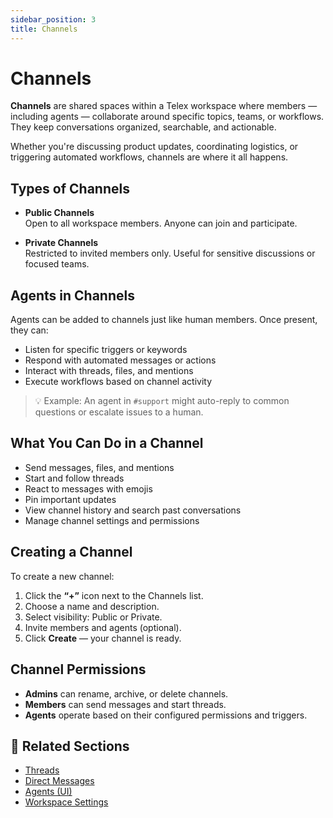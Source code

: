 ```yaml
---
sidebar_position: 3
title: Channels
---
```


# Channels

**Channels** are shared spaces within a Telex workspace where members — including agents — collaborate around specific topics, teams, or workflows. They keep conversations organized, searchable, and actionable.

Whether you're discussing product updates, coordinating logistics, or triggering automated workflows, channels are where it all happens.


## Types of Channels

- **Public Channels**  
  Open to all workspace members. Anyone can join and participate.

- **Private Channels**  
  Restricted to invited members only. Useful for sensitive discussions or focused teams.


##  Agents in Channels

Agents can be added to channels just like human members. Once present, they can:

- Listen for specific triggers or keywords
- Respond with automated messages or actions
- Interact with threads, files, and mentions
- Execute workflows based on channel activity

> 💡 Example: An agent in `#support` might auto-reply to common questions or escalate issues to a human.


## What You Can Do in a Channel

- Send messages, files, and mentions
- Start and follow threads
- React to messages with emojis
- Pin important updates
- View channel history and search past conversations
- Manage channel settings and permissions


## Creating a Channel

To create a new channel:

1. Click the **“+”** icon next to the Channels list.
2. Choose a name and description.
3. Select visibility: Public or Private.
4. Invite members and agents (optional).
5. Click **Create** — your channel is ready.


## Channel Permissions

- **Admins** can rename, archive, or delete channels.
- **Members** can send messages and start threads.
- **Agents** operate based on their configured permissions and triggers.


## 🔗 Related Sections

- [Threads](./threads.md)
- [Direct Messages](./dms.md)
- [Agents (UI)](../agents/index.md)
- [Workspace Settings](./settings.md)